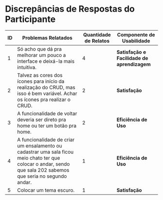 # Discrepâncias de Respostas do Participante

| ID  | Problemas Relatados                                                                                                                                  | Quantidade de Relatos | Componente de Usabilidade                                                                                         |
| --- | --------------------------------------------------------------------------------------------------------------------------------------------------- | --------------------- | -------------------------------------------------------------------------------------------------- |
| 1   | Só acho que dá pra melhorar um pouco a interface e deixá-la mais intuitiva.                                                                           | 4                     | **Satisfação e Facilidade de aprendizagem**|
| 2   | Talvez as cores dos ícones para início da realização do CRUD, mas isso é bem variável. Achar os ícones pra realizar o CRUD.                          | 2                     | **Satisfação** |
| 3   | A funcionalidade de voltar deveria ser direto pra home ou ter um botão pra home.                                                                      | 2                     | **Eficiência de Uso** |
| 4   | A funcionalidade de criar um ensalamento ou cadastrar uma sala ficou meio chato ter que colocar o andar, sendo que sala 202 sabemos que seria no segundo andar. | 1                     | **Eficiência de Uso**|
| 5   | Colocar um tema escuro.                                                                                                                                 | 1                     | **Satisfação** |
